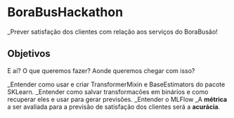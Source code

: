 # BoraBusHackathon
_Prever satisfação dos clientes com relação aos serviços do BoraBusão! 

## Objetivos
E aí? O que queremos fazer? Aonde queremos chegar com isso?

_Entender como usar e criar TransformerMixin e BaseEstimators do pacote SKLearn.
_Entender como salvar transformacões em binários e como recuperar eles e usar para gerar previsões.
_Entender o MLFlow 
_A **métrica** a ser avaliada para a previsão de satisfação dos clientes será a **acurácia**.

